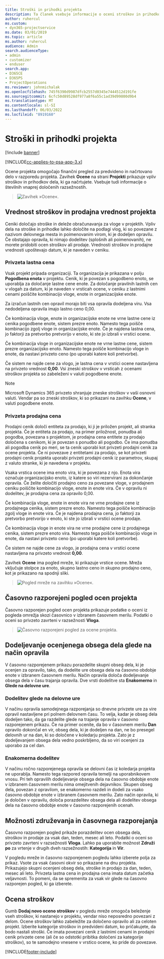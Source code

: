 ```yaml
---
title: Stroški in prihodki projekta
description: Ta članek vsebuje informacije o oceni stroškov in prihodkov projekta.
author: ruhercul
ms.custom:
- dyn365-projectservice
ms.date: 03/01/2019
ms.topic: article
ms.author: ruhercul
audience: Admin
search.audienceType:
- admin
- customizer
- enduser
search.app:
- D365CE
- D365PS
- ProjectOperations
ms.reviewer: johnmichalak
ms.openlocfilehash: 745f6390d9987dfcb2557d0345e7444512d191fe
ms.sourcegitcommit: 6cfc50d89528df977a8f6a55c1ad39d99800d9b4
ms.translationtype: MT
ms.contentlocale: sl-SI
ms.lasthandoff: 06/03/2022
ms.locfileid: "8919160"
---
```

# <a name="project-costs-and-revenue"></a>Stroški in prihodki projekta

[!include [banner](../includes/psa-now-project-operations.md)]

[!INCLUDE[cc-applies-to-psa-app-3.x](../includes/cc-applies-to-psa-app-3x.md)]

Ocene projekta omogočajo finančni pregled za predvideno in načrtovano delo v razporedu projekta. Zavihek **Ocene** na strani **Projekti** prikazuje vpliv stroškov in prihodkov dela, ki ga načrtujete. Vsebuje tudi informacije o številnih vnaprej določenih razsežnostih. 

> ![Zavihek »Ocene«.](media/project-5.png)

## <a name="cost-and-sales-values-of-the-project"></a>Vrednost stroškov in prodajna vrednost projekta

Ceniki določajo stroške in deleže obračunavanja za vloge v projektih. Vpliv dela na stroške in prihodke lahko določite na podlagi vlog, ki so povezane z nazivom delovnega mesta in poimenovanim virom, ki je dodeljen opravilu. Če obstajajo opravila, ki nimajo dodelitev (splošnih ali poimenovanih), ne morete pridobiti ocen stroškov ali prodaje. Vrednosti stroškov in prodajne vrednosti upoštevajo datum, ki je naveden v ceniku.

### <a name="default-cost-price"></a>Privzeta lastna cena  

Vsak projekt pripada organizaciji. Ta organizacija je prikazana v polju **Pogodbena enota** v projektu. Cenik, ki je povezan s pogodbeno enoto, se uporablja za določanje lastne cene enote. Za določanje pravilnih lastnih cen v vlogah za datum, ki je naveden v vrsticah ocene, v ceniku z lastnimi cenami poiščite kombinacijo vloge, enote in organizacijske enote. 

Za izračun lastnih cen opravil morajo biti vsa opravila dodeljena viru. Vsa nedodeljena opravila imajo lastno ceno 0,00.

Če kombinacija vloge, enote in organizacijske enote ne vrne lastne cene iz cenika pogodbene enote, sistem prezre enoto. Namesto tega poišče kombinacijo zgolj vloge in organizacijske enote. Če je najdena lastna cena, jo faktorji za pretvorbo pretvorijo v enoto, ki ste jo izbrali v vrstici ocene.

Če kombinacija vloge in organizacijske enote ne vrne lastne cene, sistem prezre organizacijsko enoto. Namesto tega poišče kombinacijo vloge in enote, da nastavi privzeto ceno (po uporabi katere koli pretvorbe).

Če sistem ne najde cene za vlogo, je lastna cena v vrstici ocene nastavljena na privzeto vrednost **0,00**. Vsi zneski stroškov v vrsticah z ocenami stroškov projekta so zabeleženi v valuti pogodbene enote.

> [!NOTE]
> Microsoft Dynamics 365 privzeto shranjuje zneske stroškov v vaši osnovni valuti. Vendar pa so zneski stroškov, ki so prikazani na zavihku **Ocene**, v valuti pogodbene enote.  

### <a name="default-sales-price"></a>Privzeta prodajna cena 

Prodajni cenik določi entiteta za prodajo, ki ji je priložen projekt, ali stranka projekta. Če je entiteta za prodajo, na primer priložnost, ponudba ali pogodba, povezana s projektom, je prodajna cena entitete za prodajo določena s cenikom, ki je povezan s ponudbo ali pogodbo. Če ima ponudba ali pogodba cenik po meri, se ta cenik uporabi kot privzeti prodajni cenik za ocene projekta. Če ni povezave z entitetami za prodajo, se kot privzeti prodajni cenik projekta uporabi privzeti prodajni cenik iz parametrov, skupaj z valuto stranke, ki je navedena v projektu.

Vsaka vrstica ocene ima enoto vira, ki je povezana z njo. Enota vira označuje organizacijsko enoto, iz katere so viri rezervirani za dokončanje opravila. Če želite določiti prodajno ceno za povezane vloge, v prodajnem ceniku poiščite kombinacijo vloge, enote in enote vira. Če v opravilu ni dodelitev, je prodajna cena za opravilo 0,00.

Če kombinacija vloge, enote in enote vira ne vrne prodajne cene iz prodajnega cenika, sistem prezre enoto. Namesto tega poišče kombinacijo zgolj vloge in enote vira. Če je najdena prodajna cena, jo faktorji za pretvorbo pretvorijo v enoto, ki ste jo izbrali v vrstici ocene prodaje. 

Če kombinacija vloge in enote vira ne vrne prodajne cene iz prodajnega cenika, sistem prezre enoto vira. Namesto tega poišče kombinacijo vloge in enote, da nastavi privzeto ceno (po uporabi katere koli pretvorbe).

Če sistem ne najde cene za vlogo, je prodajna cena v vrstici ocene nastavljena na privzeto vrednost **0,00**.

Zavihek **Ocene** ima pogled mreže, ki prikazuje vrstice ocene. Mreža vključuje stolpce za enoto, skupno lastno ceno in skupno prodajno ceno, kot je prikazano na spodnji sliki. 

> ![Pogled mreže na zavihku »Ocene«.](media/project-6.png)

## <a name="time-phased-view-of-project-estimates"></a>Časovno razporejeni pogled ocen projekta

Časovno razporejen pogled ocen projekta prikazuje podatke o oceni iz pogleda omrežja skozi časovnico v izbranem časovnem merilu. Podatki o oceni so privzeto zavrteni v razsežnosti **Vloga**.

> ![Časovno razporejeni pogled za ocene projekta.](media/project-7.png)

## <a name="allocating-estimated-effort-based-on-the-task-mode"></a>Dodeljevanje ocenjenega obsega dela glede na način opravila

V časovno razporejenem prikazu porazdelite skupni obseg dela, ki je ocenjen za opravilo, tako, da dodelite ure obsega dela na časovno obdobje enote v izbranem časovnem merilu. Način opravila določa dodeljevanje obsega dela v času trajanja opravila. Dve vrsti dodelitve sta **Enakomerno** in **Glede na delovne ure**.

### <a name="work-hours-based-allocation"></a>Dodelitev glede na delovne ure
 
V načinu opravila samodejnega razporejanja so dnevne privzete ure za vire opravil nastavljene pri polnem delovnem času. To velja, kadar je obseg dela dodeljen tako, da ga razdelite glede na trajanje opravila v časovno razporejenem prikazu. Če na primer ocenite, da bo v časovnem merilu **Dan** opravilo dokončal en vir, obseg dela, ki je dodeljen na dan, ne bo presegel delovnih ur na dan, ki so določene v koledarju projekta. Zato je z dodeljevanjem obsega dela vedno poskrbljeno, da so viri ocenjeni za uporabo za cel dan.

### <a name="even-allocation"></a>Enakomerna dodelitev

V načinu ročno razporejenega opravila se delovni čas iz koledarja projekta ne uporablja. Namesto tega razpored opravila temelji na uporabnikovem vnosu. Pri teh opravilih dodeljevanje obsega dela na časovno obdobje enote v izbranem časovnem merilu nima omejitvenih dejavnikov. Skupen obseg dela, povezan z opravilom, se enakomerno razdeli in dodeli za vsako časovno obdobje enote v izbranem časovnem merilu. Zato način opravila, ki je določen v opravilu, določa porazdelitev obsega dela ali dodelitev obsega dela na časovno obdobje enote v časovno razporejenih ocenah.

## <a name="grouping-and-time-phasing-options"></a>Možnosti združevanja in časovnega razporejanja

Časovno razporejen pogled prikaže porazdelitev ocen obsega dela, stroškov in prodaje za vsak dan, teden, mesec ali leto. Podatki o oceni so privzeto zavrteni v razsežnosti **Vloga**. Lahko pa uporabite možnost **Združi po** za vrtenje v drugih dveh razsežnostih: **Kategorija** in **Vir**.

V pogledu mreže in časovno razporejenem pogledu lahko izberete polja za prikaz. Vsote za vsak časovni okvir so prikazane na dnu projekta. Prikazujejo skupni ocenjeni obseg dela, stroške in prodajo za dan, teden, mesec ali leto. Privzeta lastna cena in prodajna cena imata datum začetka veljavnosti. To pomeni, da se spremenita za vsak vir glede na časovno razporejen pogled, ki ga izberete.

## <a name="expense-estimates"></a>Ocena stroškov

Gumb **Dodaj novo oceno stroškov** v pogledu mreže omogoča beleženje vseh stroškov, ki nastanejo v projektu, vendar niso neposredno povezani z delom. Ocene stroškov lahko zabeležite za določeno opravilo ali za celoten projekt. Izberite kategorije stroškov in predvideni datum, ko pričakujete, da bodo nastali stroški. Če imata povezani cenik z lastnimi cenami in prodajni cenik privzete cene (ali če so odstotki pribitka določeni za kategorije stroškov), so te samodejno vnesene v vrstico ocene, ko pride do povezave.


[!INCLUDE[footer-include](../includes/footer-banner.md)]
